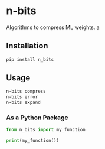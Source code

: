 # n-bits

Algorithms to compress ML weights.
a

## Installation

```bash
pip install n_bits
```

## Usage

```bash
n-bits compress
n-bits error
n-bits expand
```

### As a Python Package

```python
from n_bits import my_function

print(my_function())
```
